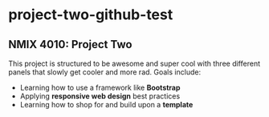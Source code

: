 # project-two-github-test
 
## NMIX 4010: Project Two

This project is structured to be awesome and super cool with three different panels that slowly get cooler and more rad. Goals include: 

- Learning how to use a framework like **Bootstrap** 
- Applying **responsive web design** best practices 
- Learning how to shop for and build upon a **template** 